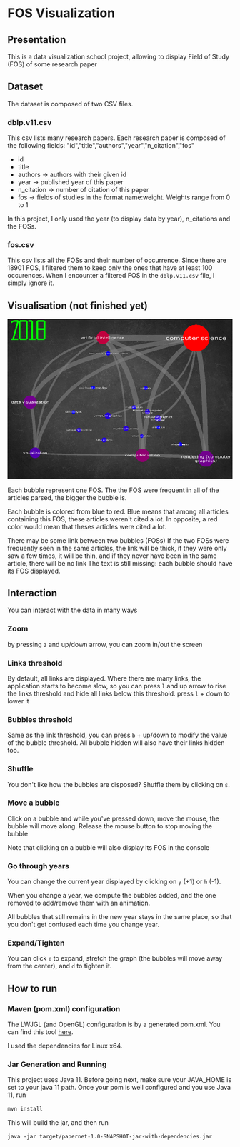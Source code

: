 
# FOS Visualization 

## Presentation 
This is a data visualization school project, allowing to display Field of Study (FOS) of some research paper 
## Dataset 
The dataset is composed of two CSV files. 
### dblp.v11.csv 
This csv lists many research papers. Each research paper is composed of the following fields:
"id","title","authors","year","n_citation","fos"
- id
- title
- authors -> authors with their given id
- year -> published year of this paper
- n_citation -> number of citation of this paper
- fos -> fields of studies in the format name:weight. Weights range  from 0 to 1

In this project, I only used the year (to display data by year), n_citations and the FOSs.

### fos.csv
This csv lists all the FOSs and their number of occurrence. Since there are 18901 FOS, I filtered them to keep only the ones that have at least 100 occurences.
When I encounter a filtered FOS in the `dblp.v11.csv` file, I simply ignore it.


## Visualisation (not finished yet)
![screenshot](https://raw.githubusercontent.com/tambapps/fos-visualisation/master/screenshots/screen1.png "Screenshot")

Each bubble represent one FOS. The the FOS were frequent in all of the articles parsed, the bigger the bubble is. 

Each bubble is colored from blue to red. Blue means that among all articles containing this FOS, these articles weren't cited a lot. 
In opposite, a red color would mean that theses articles were cited a lot. 

There may be some link between two bubbles (FOSs) If the two FOSs were frequently seen in the same articles, the link will be thick, if they were only saw a few times, it will be thin, and if they never have been in the same article, there will be no link
The text is still missing: each bubble should have its FOS displayed.

## Interaction
You can interact with the data in many ways
### Zoom
by pressing `z` and up/down arrow, you can zoom in/out the screen

### Links threshold
By default, all links are displayed. Where there are many links, the application starts to become slow, so you can press `l` and up arrow to rise the links threshold and hide all links  below this threshold. press `l` + down to lower it

### Bubbles threshold
Same as the link threshold, you can press `b` + up/down to modify the value of the bubble threshold. All bubble hidden will also have their links hidden too.

### Shuffle
You don't like how the bubbles are disposed? Shuffle them by clicking on `s`.

### Move a bubble
Click on a bubble and while you've pressed down, move the mouse, the bubble will move along. Release the mouse button to stop moving the bubble

Note that clicking on a bubble will also display its FOS in the console

### Go through years
You can change the current year displayed by clicking on `y` (+1) or `h` (-1). 

When you change a year, we compute the bubbles added, and the one removed to add/remove them with an animation. 

All bubbles that still remains in the new year stays in the same place, so that you don't get confused each time you change year.

### Expand/Tighten
You can click `e` to expand, stretch the graph (the bubbles will move away from the center),
and `d` to tighten it.

## How to run

### Maven (pom.xml) configuration
The LWJGL (and OpenGL) configuration is by a generated pom.xml. You can find this tool [here](https://www.lwjgl.org/customize).

I used the dependencies for Linux x64.

### Jar Generation and Running
This project uses Java 11. Before going next, make sure your JAVA_HOME is set to your java 11 path.
Once your pom is well configured and you use Java 11, run

```bash
mvn install
```
This will build the jar, and then run

```shell script
java -jar target/papernet-1.0-SNAPSHOT-jar-with-dependencies.jar
```
